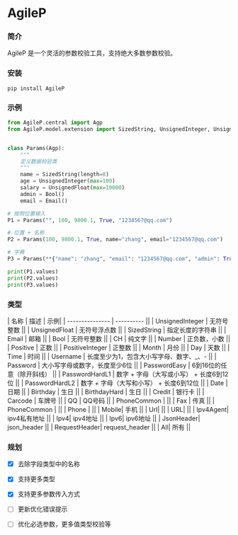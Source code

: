 # AgileP

### 简介
AgileP 是一个灵活的参数校验工具，支持绝大多数参数校验。



### 安装

```
pip install AgileP
```



### 示例

```python
from AgileP.central import Agp
from AgileP.model.extension import SizedString, UnsignedInteger, UnsignedFloat, Email, Bool


class Params(Agp):
    """
    定义数据校验类
    """
    name = SizedString(length=8)
    age = UnsignedInteger(max=100)
    salary = UnsignedFloat(max=10000)
    admin = Bool()
    email = Email()

# 按照位置输入
P1 = Params("", 100, 9800.1, True, "1234567@qq.com")

# 位置 + 名称
P2 = Params(100, 9800.1, True, name="zhang", email="1234567@qq.com")

# 字典
P3 = Params(**{"name": "zhang", "email": "1234567@qq.com", "admin": True, "age": 28, "salary": 199.0})

print(P1.values)
print(P2.values)
print(P3.values)
```



### 类型

| 名称            | 描述       | 示例|
| --------------- | ---------- ||
| UnsignedInteger | 无符号整数 ||
| UnsignedFloat | 无符号浮点数 ||
| SizedString | 指定长度的字符串 ||
| Email | 邮箱 ||
| Bool | 无符号整数 ||
| CH | 纯文字 ||
| Number | 正负数，小数 ||
| Positive | 正数 ||
| PositiveInteger | 正整数 ||
| Month | 月份 ||
| Day | 天数 ||
| Time | 时间 ||
| Username | 长度至少为1，包含大小写字母、数字、_、- ||
| Password | 大小写字母或数字，长度至少6位 ||
| PasswordEasy | 6到16位的任意（除开斜线） ||
| PasswordHardL1 | 数字 + 字母（大写或小写） + 长度6到12位 ||
| PasswordHardL2 | 数字 + 字母（大写和小写） + 长度6到12位 ||
| Date | 日期 ||
| Birthday | 生日 ||
| BirthdayHard | 生日 ||
| Credit | 银行卡 ||
| Carcode | 车牌号 ||
| QQ | QQ号码 ||
| PhoneCommon |  ||
| Fax | 传真 ||
| PhoneCommon |  ||
| Phone |  ||
| Mobile| 手机 ||
| Url|  ||
| URL|  ||
| Ipv4Agent| ipv4私有地址 ||
| Ipv4| ipv4地址 ||
| Ipv6| ipv6地址 ||
| JsonHeader| json_header ||
| RequestHeader| request_header ||
| All| 所有 ||



### 规划

+ [x] 去除字段类型中的名称 
+ [x] 支持更多类型 
+ [x] 支持更多参数传入方式 
+ [ ] 更新优化错误提示 
+ [ ] 优化必选参数，更多值类型校验等



